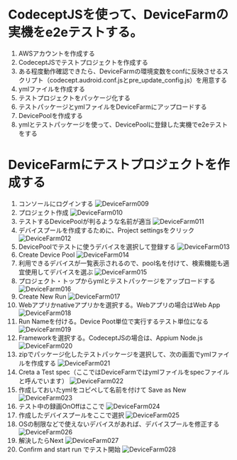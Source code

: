# CodeceptJSを使って、DeviceFarmの実機をe2eテストする。

1. AWSアカウントを作成する
2. CodeceptJSでテストプロジェクトを作成する
3. ある程度動作確認できたら、DeviceFarmの環境変数をconfに反映させるスクリプト（codecept.audroid.conf.jsとpre_update_config.js）を用意する
4. ymlファイルを作成する
5. テストプロジェクトをパッケージ化する
6. テストパッケージとymlファイルをDeviceFarmにアップロードする
7. DevicePoolを作成する
8. ymlとテストパッケージを使って、DevicePoolに登録した実機でe2eテストをする
# DeviceFarmにテストプロジェクトを作成する
1. コンソールにログインする
![DeviceFarm009](https://user-images.githubusercontent.com/48610095/132937880-cf2700d4-469d-4943-8f01-14066a3c61e4.png)
2. プロジェクト作成
![DeviceFarm010](https://user-images.githubusercontent.com/48610095/132937933-0b0a74ff-bdbb-4797-8e4a-fd1177d873e8.png)
3. テストするDevicePoolが判るような名前が適当
![DeviceFarm011](https://user-images.githubusercontent.com/48610095/132937976-91a9fc7d-4869-4d48-b16d-d920229da4b5.png)
4. デバイスプールを作成するために、Project settingsをクリック
![DeviceFarm012](https://user-images.githubusercontent.com/48610095/132938033-2b1a57c2-7ad1-4efe-bd54-3dcee036d2bc.png)
5. DevicePoolでテストに使うデバイスを選択して登録する
![DeviceFarm013](https://user-images.githubusercontent.com/48610095/132938072-bedbbd1c-7705-4e19-9f0e-41588d684d7f.png)
6. Create Device Pool
![DeviceFarm014](https://user-images.githubusercontent.com/48610095/132938134-3d0b1b56-51e3-4e9d-a9d4-22cffba514b1.png)
7. 利用できるデバイスが一覧表示されるので、pool名を付けて、検索機能も適宜使用してデバイスを選ぶ
![DeviceFarm015](https://user-images.githubusercontent.com/48610095/132938212-0a6fc5b1-126c-420c-aff6-14808477961d.png)
8. プロジェクト・トップからymlとテストパッケージをアップロードする
![DeviceFarm016](https://user-images.githubusercontent.com/48610095/132938289-62182d3a-7733-43fe-bbfc-67bd0fec2f63.png)
9. Create New Run
![DeviceFarm017](https://user-images.githubusercontent.com/48610095/132938323-24642084-8cdf-44ca-a1df-8c62d749a704.png)
10. Webアプリかnativeアプリかを選択する。Webアプリの場合はWeb App
![DeviceFarm018](https://user-images.githubusercontent.com/48610095/132938360-ad156e3b-1268-4b3f-a0df-270f112ccf0a.png)
11. Run Nameを付ける。Device Poot単位で実行するテスト単位になる
![DeviceFarm019](https://user-images.githubusercontent.com/48610095/132938403-a744fbb3-47db-495f-ac11-b534e962ce84.png)
12. Frameworkを選択する。CodeceptJSの場合は、Appium Node.js
![DeviceFarm020](https://user-images.githubusercontent.com/48610095/132938445-a5715ea5-9c04-4963-8d1e-16ac2b464abe.png)
13. zipでパッケージ化したテストパッケージを選択して、次の画面でymlファイルを作成する
![DeviceFarm021](https://user-images.githubusercontent.com/48610095/132938547-ccfccbf4-5471-4bff-836e-1eff8e952d26.png)
14. Creta a Test spec（ここではDeviceFarmではymlファイルをspecファイルと呼んでいます）
![DeviceFarm022](https://user-images.githubusercontent.com/48610095/132938590-0630436f-560f-49fd-89e0-dfb60d9ebfb4.png)
15. 作成しておいたymlをコピペして名前を付けて Save as New
![DeviceFarm023](https://user-images.githubusercontent.com/48610095/132938649-5d40b18b-040c-4a83-8649-d2c69492bc99.png)
16. テスト中の録画OnOffはここで
![DeviceFarm024](https://user-images.githubusercontent.com/48610095/132938698-553f2452-6bf6-4ff5-9757-4f86d310136b.png)
17. 作成したデバイスプールをここで選択
![DeviceFarm025](https://user-images.githubusercontent.com/48610095/132938734-6a2a61f6-2385-431b-a5db-2b2068d58f2d.png)
18. OSの制限などで使えないデバイスがあれば、デバイスプールを修正する
![DeviceFarm026](https://user-images.githubusercontent.com/48610095/132938781-6fbdb278-6791-4ff7-8c7f-7ad48f7d368c.png)
19. 解決したらNext
![DeviceFarm027](https://user-images.githubusercontent.com/48610095/132938868-425ba89e-9f20-4699-bc6f-ba06a010a9be.png)
20. Confirm and start run でテスト開始
![DeviceFarm028](https://user-images.githubusercontent.com/48610095/132938919-21e43d20-b417-4284-ba2f-3c14f1f122c9.png)
